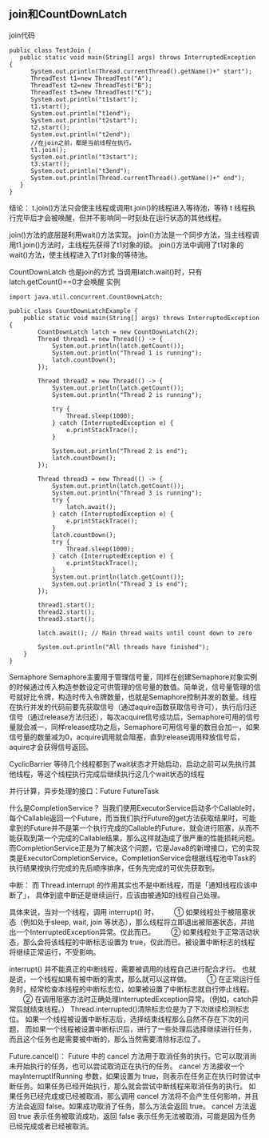 ## join和CountDownLatch

join代码

```
public class TestJoin {
   public static void main(String[] args) throws InterruptedException {
      System.out.println(Thread.currentThread().getName()+" start");
      ThreadTest t1=new ThreadTest("A");
      ThreadTest t2=new ThreadTest("B");
      ThreadTest t3=new ThreadTest("C");
      System.out.println("t1start");
      t1.start();
      System.out.println("t1end");
      System.out.println("t2start");
      t2.start();
      System.out.println("t2end");
      //在join之前，都是当前线程在执行。
      t1.join();
      System.out.println("t3start");
      t3.start();
      System.out.println("t3end");
      System.out.println(Thread.currentThread().getName()+" end");
   } 
}
```

结论： t.join()方法只会使主线程或调用t.join()的线程进入等待池，等待 t 线程执行完毕后才会被唤醒，但并不影响同一时刻处在运行状态的其他线程。

join()方法的底层是利用wait()方法实现。
join()方法是一个同步方法，当主线程调用t1.join()方法时，主线程先获得了t1对象的锁。
join()方法中调用了t1对象的wait()方法，使主线程进入了t1对象的等待池。

CountDownLatch  也是join的方式
当调用latch.wait()时，只有latch.getCount()==0才会唤醒
实例

```
import java.util.concurrent.CountDownLatch;

public class CountDownLatchExample {
    public static void main(String[] args) throws InterruptedException {
        CountDownLatch latch = new CountDownLatch(2);
        Thread thread1 = new Thread(() -> {
            System.out.println(latch.getCount());
            System.out.println("Thread 1 is running");
            latch.countDown();
        });

        Thread thread2 = new Thread(() -> {
            System.out.println(latch.getCount());
            System.out.println("Thread 2 is running");

            try {
                Thread.sleep(1000);
            } catch (InterruptedException e) {
                e.printStackTrace();
            }

            System.out.println("Thread 2 is end");
            latch.countDown();
        });

        Thread thread3 = new Thread(() -> {
            System.out.println(latch.getCount());
            System.out.println("Thread 3 is running");
            try {
                latch.await();
            } catch (InterruptedException e) {
                e.printStackTrace();
            }
            latch.countDown();
            try {
                Thread.sleep(1000);
            } catch (InterruptedException e) {
                e.printStackTrace();
            }
            System.out.println(latch.getCount());
            System.out.println("Thread 3 is end");
        });

        thread1.start();
        thread2.start();
        thread3.start();

        latch.await(); // Main thread waits until count down to zero

        System.out.println("All threads have finished");
    }
}

```

Semaphore
Semaphore主要用于管理信号量，同样在创建Semaphore对象实例的时候通过传入构造参数设定可供管理的信号量的数值。简单说，信号量管理的信号就好比令牌，构造时传入令牌数量，也就是Semaphore控制并发的数量。线程在执行并发的代码前要先获取信号（通过aquire函数获取信号许可），执行后归还信号（通过release方法归还），每次acquire信号成功后，Semaphore可用的信号量就会减一，同样release成功之后，Semaphore可用信号量的数目会加一，如果信号量的数量减为0，acquire调用就会阻塞，直到release调用释放信号后，aquire才会获得信号返回。

CyclicBarrier
等待几个线程都到了wait状态才开始启动，启动之前可以先执行其他线程，等这个线程执行完成后继续执行这几个wait状态的线程

并行计算，异步处理的接口：Future FutureTask

什么是CompletionService？
当我们使用ExecutorService启动多个Callable时，每个Callable返回一个Future，而当我们执行Future的get方法获取结果时，可能拿到的Future并不是第一个执行完成的Callable的Future，就会进行阻塞，从而不能获取到第一个完成的Callable结果，那么这样就造成了很严重的性能损耗问题。而CompletionService正是为了解决这个问题，它是Java8的新增接口，它的实现类是ExecutorCompletionService。CompletionService会根据线程池中Task的执行结果按执行完成的先后顺序排序，任务先完成的可优先获取到。

中断：
而 Thread.interrupt 的作用其实也不是中断线程，而是「通知线程应该中断了」，
具体到底中断还是继续运行，应该由被通知的线程自己处理。

具体来说，当对一个线程，调用 interrupt() 时，
　　① 如果线程处于被阻塞状态（例如处于sleep, wait, join 等状态），那么线程将立即退出被阻塞状态，并抛出一个InterruptedException异常。仅此而已。
　　② 如果线程处于正常活动状态，那么会将该线程的中断标志设置为 true，仅此而已。被设置中断标志的线程将继续正常运行，不受影响。

interrupt() 并不能真正的中断线程，需要被调用的线程自己进行配合才行。
也就是说，一个线程如果有被中断的需求，那么就可以这样做。
　　① 在正常运行任务时，经常检查本线程的中断标志位，如果被设置了中断标志就自行停止线程。
　　② 在调用阻塞方法时正确处理InterruptedException异常。（例如，catch异常后就结束线程。）
Thread.interrupted()清除标志位是为了下次继续检测标志位。
如果一个线程被设置中断标志后，选择结束线程那么自然不存在下次的问题，
而如果一个线程被设置中断标识后，进行了一些处理后选择继续进行任务，
而且这个任务也是需要被中断的，那么当然需要清除标志位了。

Future.cancel()：
Future 中的 cancel 方法用于取消任务的执行。它可以取消尚未开始执行的任务，也可以尝试取消正在执行的任务。
cancel 方法接收一个 mayInterruptIfRunning 参数，如果设置为 true，则表示在任务正在执行时尝试中断任务。如果任务已经开始执行，那么就会尝试中断线程来取消任务的执行。
如果任务已经完成或已经被取消，那么调用 cancel 方法将不会产生任何影响，并且方法会返回 false。如果成功取消了任务，那么方法会返回 true。
cancel 方法返回 true 表示任务被取消成功，返回 false 表示任务无法被取消，可能是因为任务已经完成或者已经被取消。
